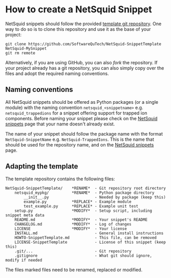 How to create a NetSquid Snippet
================================

NetSquid snippets should follow the provided [template git repository](https://github.com/SoftwareQuTech/NetSquid-SnippetTemplate).
One way to do so is to clone this repository and use it as the base of your project:

```shell
git clone https://github.com/SoftwareQuTech/NetSquid-SnippetTemplate NetSquid-MySnippet
git rm remote
```

Alternatively, if you are using GitHub, you can also _fork_ the repository.
If your project already has a git repository, you can also simply copy over the files and adopt the required naming conventions.

Naming conventions
------------------

All NetSquid snippets should be offered as Python packages (or a single module) with the naming convention `netsquid_<snippetname>` e.g. `netsquid_trappedions` for a snippet offering support for trapped ion components.
Before naming your snippet please check on the [NetSquid snippets](https://netsquid.org/snippets) page that your name doesn't already exist.

The name of your snippet should follow the package name with the format `NetSquid-SnippetName` e.g. `NetSquid-TrappedIons`.
This is the name that should be used for the repository name, and on the [NetSquid snippets](https://netsquid.org/snippets) page.

Adapting the template
---------------------

The template repository contains the following files:

```
NetSquid-SnippetTemplate/    *RENAME*  - Git repository root directory
    netsquid_mypkg/          *RENAME*  - Python package directory
        __init__.py                    - Needed by package (keep this)
        example.py           *REPLACE* - Example module
        test_example.py      *REPLACE* - Example unit test
    setup.py                 *MODIFY*  - Setup script, including snippet meta data
    README.md                *MODIFY*  - Your snippet's README
    CHANGELOG.md             *MODIFY*  - Log of changes
    LICENSE                  *MODIFY*  - Your license
    INSTALL.md                         - General install instructions
    HOWTO-SnippetTemplate.md           - This file, can be removed
    LICENSE-SnippetTemplate            - License of this snippet (keep this)
    .git/...                           - Git repository
    .gitignore                         - What git should ignore, modify if needed
```

The files marked files need to be renamed, replaced or modified.
